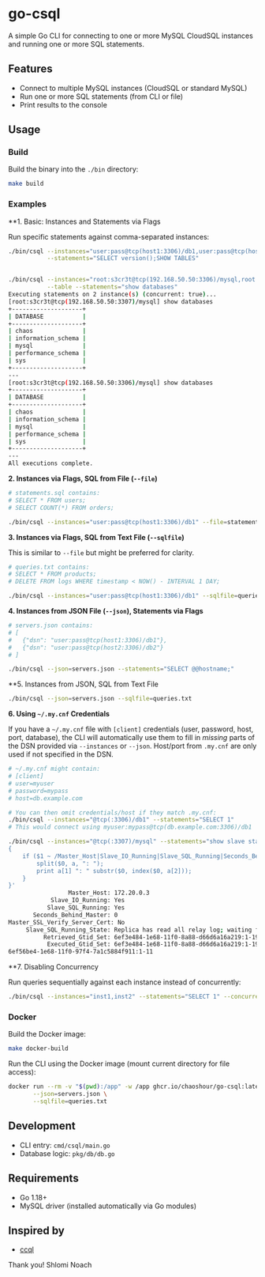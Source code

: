 # go-csql

A simple Go CLI for connecting to one or more MySQL CloudSQL instances and running one or more SQL statements.

## Features

- Connect to multiple MySQL instances (CloudSQL or standard MySQL)
- Run one or more SQL statements (from CLI or file)
- Print results to the console

## Usage

### Build

Build the binary into the `./bin` directory:

```bash
make build
```

### Examples

**1. Basic: Instances and Statements via Flags

Run specific statements against comma-separated instances:

```bash
./bin/csql --instances="user:pass@tcp(host1:3306)/db1,user:pass@tcp(host2:3306)/db2" \
           --statements="SELECT version();SHOW TABLES"


./bin/csql --instances="root:s3cr3t@tcp(192.168.50.50:3306)/mysql,root:s3cr3t@tcp(192.168.50.50:3307)/mysql" \
           --table --statements="show databases"
Executing statements on 2 instance(s) (concurrent: true)...
[root:s3cr3t@tcp(192.168.50.50:3307)/mysql] show databases
+--------------------+
| DATABASE           |
+--------------------+
| chaos              |
| information_schema |
| mysql              |
| performance_schema |
| sys                |
+--------------------+
---
[root:s3cr3t@tcp(192.168.50.50:3306)/mysql] show databases
+--------------------+
| DATABASE           |
+--------------------+
| chaos              |
| information_schema |
| mysql              |
| performance_schema |
| sys                |
+--------------------+
---
All executions complete.

```

**2. Instances via Flags, SQL from File (`--file`)**

```bash
# statements.sql contains:
# SELECT * FROM users;
# SELECT COUNT(*) FROM orders;

./bin/csql --instances="user:pass@tcp(host1:3306)/db1" --file=statements.sql
```

**3. Instances via Flags, SQL from Text File (`--sqlfile`)**

This is similar to `--file` but might be preferred for clarity.

```bash
# queries.txt contains:
# SELECT * FROM products;
# DELETE FROM logs WHERE timestamp < NOW() - INTERVAL 1 DAY;

./bin/csql --instances="user:pass@tcp(host1:3306)/db1" --sqlfile=queries.txt
```

**4. Instances from JSON File (`--json`), Statements via Flags**

```bash
# servers.json contains:
# [
#   {"dsn": "user:pass@tcp(host1:3306)/db1"},
#   {"dsn": "user:pass@tcp(host2:3306)/db2"}
# ]

./bin/csql --json=servers.json --statements="SELECT @@hostname;"
```

**5. Instances from JSON, SQL from Text File

```bash
./bin/csql --json=servers.json --sqlfile=queries.txt
```

**6. Using `~/.my.cnf` Credentials**

If you have a `~/.my.cnf` file with `[client]` credentials (user, password, host, port, database), the CLI will automatically use them to fill in *missing* parts of the DSN provided via `--instances` or `--json`. Host/port from `.my.cnf` are only used if not specified in the DSN.

```bash
# ~/.my.cnf might contain:
# [client]
# user=myuser
# password=mypass
# host=db.example.com

# You can then omit credentials/host if they match .my.cnf:
./bin/csql --instances="@tcp(:3306)/db1" --statements="SELECT 1"
# This would connect using myuser:mypass@tcp(db.example.com:3306)/db1

./bin/csql --instances="@tcp(:3307)/mysql" --statements="show slave status\G" | awk -v RS='\n ' '
{
    if ($1 ~ /Master_Host|Slave_IO_Running|Slave_SQL_Running|Seconds_Behind_Master|Retrieved_Gtid_Set|Executed_Gtid_Set/) {
        split($0, a, ": ");
        print a[1] ": " substr($0, index($0, a[2]));
    }
}'
                 Master_Host: 172.20.0.3
            Slave_IO_Running: Yes
           Slave_SQL_Running: Yes
       Seconds_Behind_Master: 0
Master_SSL_Verify_Server_Cert: No
     Slave_SQL_Running_State: Replica has read all relay log; waiting for more updates
          Retrieved_Gtid_Set: 6ef3e484-1e68-11f0-8a88-d66d6a16a219:1-196
           Executed_Gtid_Set: 6ef3e484-1e68-11f0-8a88-d66d6a16a219:1-196,
6ef56be4-1e68-11f0-97f4-7a1c5884f911:1-11
```

**7. Disabling Concurrency

Run queries sequentially against each instance instead of concurrently:

```bash
./bin/csql --instances="inst1,inst2" --statements="SELECT 1" --concurrent=false
```

### Docker

Build the Docker image:

```bash
make docker-build
```

Run the CLI using the Docker image (mount current directory for file access):

```bash
docker run --rm -v "$(pwd):/app" -w /app ghcr.io/chaoshour/go-csql:latest \
       --json=servers.json \
       --sqlfile=queries.txt
```

## Development

- CLI entry: `cmd/csql/main.go`
- Database logic: `pkg/db/db.go`

## Requirements

- Go 1.18+
- MySQL driver (installed automatically via Go modules)

## Inspired by

- [ccql](https://github.com/github/ccql)

Thank you! Shlomi Noach
